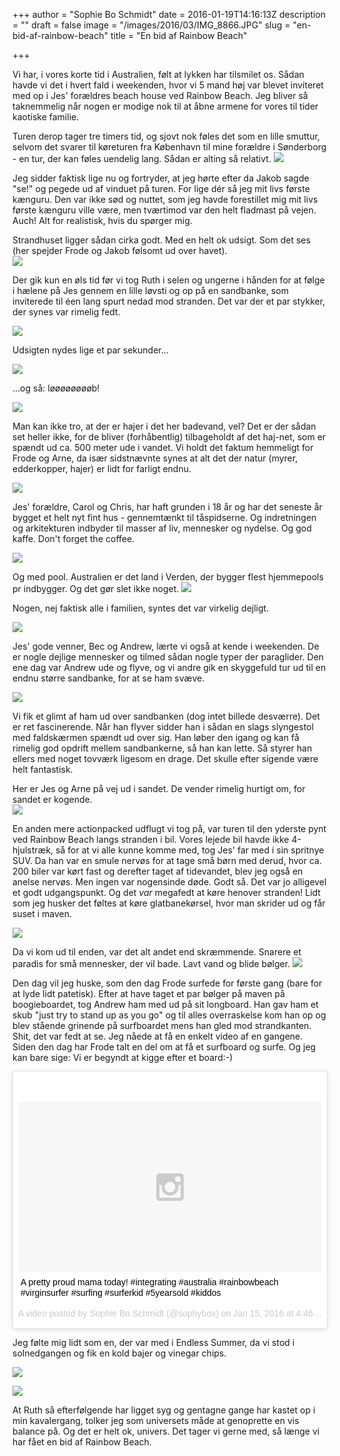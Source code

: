 +++
author = "Sophie Bo Schmidt"
date = 2016-01-19T14:16:13Z
description = ""
draft = false
image = "/images/2016/03/IMG_8866.JPG"
slug = "en-bid-af-rainbow-beach"
title = "En bid af Rainbow Beach"

+++


Vi har, i vores korte tid i Australien, følt at lykken har tilsmilet os. Sådan havde vi det i hvert fald i weekenden, hvor vi 5 mand høj var blevet inviteret med op i Jes' forældres beach house ved Rainbow Beach. Jeg bliver så taknemmelig når nogen er modige nok til at åbne armene for vores til tider kaotiske familie. 

Turen derop tager tre timers tid, og sjovt nok føles det som en lille smuttur, selvom det svarer til køreturen fra København til mine forældre i Sønderborg - en tur, der kan føles uendelig lang.  Sådan er alting så relativt. 
![](/content/images/2016/01/rsz_screen_shot_2016-01-18_at_221415.png)

Jeg sidder faktisk lige nu og fortryder, at jeg hørte efter da Jakob sagde "se!" og pegede ud af vinduet på turen. For lige dér så jeg mit livs første kænguru. Den var ikke sød og nuttet, som jeg havde forestillet mig mit livs første kænguru ville være, men tværtimod var den helt fladmast på vejen. Auch! Alt for realistisk, hvis du spørger mig. 

Strandhuset ligger sådan cirka godt. Med en helt ok udsigt. Som det ses (her spejder Frode og Jakob følsomt ud over havet).   
![](/content/images/2016/01/IMG_8870.JPG)

Der gik kun en øls tid før vi tog Ruth i selen og ungerne i hånden for at følge i hælene på Jes gennem en lille løvsti og op på en sandbanke, som inviterede til éen lang spurt nedad mod stranden. Det var der et par stykker, der synes var rimelig fedt.  


![](/content/images/2016/01/IMG_8877.JPG)


Udsigten nydes lige et par sekunder...

![](/content/images/2016/01/IMG_8788.JPG)

...og så: løøøøøøøøb! 

![](/content/images/2016/01/IMG_8876.JPG)

Man kan ikke tro, at der er hajer i det her badevand, vel? Det er der sådan set heller ikke, for de bliver (forhåbentlig) tilbageholdt af det haj-net, som er spændt ud ca. 500 meter ude i vandet. Vi holdt det faktum hemmeligt for Frode og Arne, da især sidstnævnte synes at alt det der natur (myrer, edderkopper, hajer) er lidt for farligt endnu. 

![](/content/images/2016/01/IMG_8875.JPG)

Jes' forældre, Carol og Chris, har haft grunden i 18 år og har det seneste år bygget et helt nyt fint hus - gennemtænkt til tåspidserne. Og indretningen og arkitekturen indbyder til masser af liv, mennesker og nydelse. Og god kaffe. Don't forget the coffee. 
 
![](/content/images/2016/01/IMG_8869.JPG)

Og med pool. Australien er det land i Verden, der bygger flest hjemmepools pr indbygger. Og det gør slet ikke noget. 
![](/content/images/2016/01/IMG_8871.JPG)

Nogen, nej faktisk alle i familien, syntes det var virkelig dejligt.  

![](/content/images/2016/01/IMG_8822.JPG)


Jes' gode venner, Bec og Andrew, lærte vi også at kende i weekenden. De er nogle dejlige mennesker og tilmed sådan nogle typer der paraglider. Den ene dag var Andrew ude og flyve, og vi andre gik en skyggefuld tur ud til en endnu større sandbanke, for at se ham svæve. 

![](/content/images/2016/01/IMG_8872.JPG)

Vi fik et glimt af ham ud over sandbanken (dog intet billede desværre). Det er ret fascinerende. Når han flyver sidder han i sådan en slags slyngestol med faldskærmen spændt ud over sig. Han løber den igang og kan få rimelig god opdrift mellem sandbankerne, så han kan lette. Så styrer han ellers med noget tovværk ligesom en drage. Det skulle efter sigende være helt fantastisk.

Her er Jes og Arne på vej ud i sandet. De vender rimelig hurtigt om, for sandet er kogende.  
![](/content/images/2016/01/IMG_8873.JPG)


En anden mere actionpacked udflugt vi tog på, var turen  til den yderste pynt ved Rainbow Beach langs stranden i bil. Vores lejede bil havde ikke 4-hjulstræk, så for at vi alle kunne komme med, tog Jes' far med i sin spritnye SUV. Da han var en smule nervøs for at tage små børn med derud, hvor ca. 200 biler var kørt fast og derefter taget af tidevandet, blev jeg også en anelse nervøs. Men ingen var nogensinde døde. Godt så. Det var jo alligevel et godt udgangspunkt. Og det *var* megafedt at køre henover stranden! Lidt som jeg husker det føltes at køre glatbanekørsel, hvor man skrider ud og får suset i maven.  


![](/content/images/2016/01/IMG_8859.JPG)

Da vi kom ud til enden, var det alt andet end skræmmende. Snarere et paradis for små mennesker, der vil bade. Lavt vand og blide bølger. 
![](/content/images/2016/01/IMG_8868.JPG)

Den dag vil jeg huske, som den dag Frode surfede for første gang (bare for at lyde lidt patetisk). Efter at have taget et par bølger på maven på boogieboardet, tog Andrew ham med ud på sit longboard. Han gav ham et skub "just try to stand up as you go" og til alles overraskelse kom han op og blev stående grinende på surfboardet mens han gled mod strandkanten. Shit, det var fedt at se. Jeg nåede at få en enkelt video af en gangene. Siden den dag har Frode talt en del om at få et surfboard og surfe. Og jeg kan bare sige: Vi er begyndt at kigge efter et board:-)  



<blockquote class="instagram-media" data-instgrm-captioned data-instgrm-version="6" style=" background:#FFF; border:0; border-radius:3px; box-shadow:0 0 1px 0 rgba(0,0,0,0.5),0 1px 10px 0 rgba(0,0,0,0.15); margin: 1px; max-width:658px; padding:0; width:99.375%; width:-webkit-calc(100% - 2px); width:calc(100% - 2px);"><div style="padding:8px;"> <div style=" background:#F8F8F8; line-height:0; margin-top:40px; padding:28.125% 0; text-align:center; width:100%;"> <div style=" background:url(data:image/png;base64,iVBORw0KGgoAAAANSUhEUgAAACwAAAAsCAMAAAApWqozAAAAGFBMVEUiIiI9PT0eHh4gIB4hIBkcHBwcHBwcHBydr+JQAAAACHRSTlMABA4YHyQsM5jtaMwAAADfSURBVDjL7ZVBEgMhCAQBAf//42xcNbpAqakcM0ftUmFAAIBE81IqBJdS3lS6zs3bIpB9WED3YYXFPmHRfT8sgyrCP1x8uEUxLMzNWElFOYCV6mHWWwMzdPEKHlhLw7NWJqkHc4uIZphavDzA2JPzUDsBZziNae2S6owH8xPmX8G7zzgKEOPUoYHvGz1TBCxMkd3kwNVbU0gKHkx+iZILf77IofhrY1nYFnB/lQPb79drWOyJVa/DAvg9B/rLB4cC+Nqgdz/TvBbBnr6GBReqn/nRmDgaQEej7WhonozjF+Y2I/fZou/qAAAAAElFTkSuQmCC); display:block; height:44px; margin:0 auto -44px; position:relative; top:-22px; width:44px;"></div></div> <p style=" margin:8px 0 0 0; padding:0 4px;"> <a href="https://www.instagram.com/p/BAj2kpUS3x7/" style=" color:#000; font-family:Arial,sans-serif; font-size:14px; font-style:normal; font-weight:normal; line-height:17px; text-decoration:none; word-wrap:break-word;" target="_blank">A pretty proud mama today! #integrating #australia #rainbowbeach #virginsurfer #surfing #surferkid #5yearsold #kiddos</a></p> <p style=" color:#c9c8cd; font-family:Arial,sans-serif; font-size:14px; line-height:17px; margin-bottom:0; margin-top:8px; overflow:hidden; padding:8px 0 7px; text-align:center; text-overflow:ellipsis; white-space:nowrap;">A video posted by Sophie Bo Schmidt (@sophybox) on <time style=" font-family:Arial,sans-serif; font-size:14px; line-height:17px;" datetime="2016-01-15T12:46:31+00:00">Jan 15, 2016 at 4:46am PST</time></p></div></blockquote>
<script async defer src="//platform.instagram.com/en_US/embeds.js"></script>



Jeg følte mig lidt som en, der var med i Endless Summer, da vi stod i solnedgangen og fik en kold bajer og vinegar chips. 
 
![](/content/images/2016/01/IMG_8846.JPG)

![](/content/images/2016/01/IMG_8866.JPG)

At Ruth så efterfølgende har ligget syg og gentagne gange har kastet op i min kavalergang, tolker jeg som universets måde at genoprette en vis balance på. Og det er helt ok, univers. Det tager vi gerne med, så længe vi har fået en bid af Rainbow Beach.

